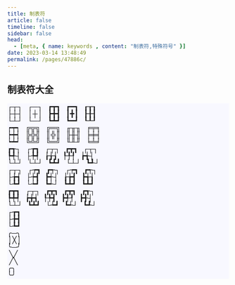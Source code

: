 ```yaml
---
title: 制表符
article: false
timeline: false
sidebar: false
head:
  - [meta, { name: keywords , content: "制表符,特殊符号" }]
date: 2023-03-14 13:48:49
permalink: /pages/47886c/
---
```




## 制表符大全

<pre style="line-height: 16px; letter-spacing: 0px; font-family: 宋体; font-size: 16px; background-color: ghostwhite;">
┌┬┐   ┌─┐   ┏┳┓   ┏━┓   ┎┰┒
├┼┤   │┼│   ┣╋┫   ┃╋┃   ┠╂┨
└┴┘   └─┘   ┗┻┛   ┗━┛   ┖┸┚
┍┯┑   ╔╦╗   ╔═╗   ╓╥╖   ╒╤╕
┝┿┥   ╠╬╣   ║╬║   ╟╫╢   ╞╪╡
┕┷┙   ╚╩╝   ╚═╝   ╙╨╜   ╘╧╛
┏┱┐   ┌┲┓   ┌┬┐   ┏┳┓   ┌┬┐
┡╃┤   ├╄┩   ┟╁┧   ┞╀┦   ┢╅┤
└┴┘   └┴┘   ┗┻┛   └┴┘   ┗┹┘
┌┬┐   ┌┮┓   ┏┭┐   ┌┮┓   ┏┭┐
├╆┪   ├┾┫   ┣┽┤   ┟╆┫   ┣╅┧
└┺┛   └┶┛   ┗┵┘   ┗┻┛   ┗┻┛
┏┳┓   ┌┬┐   ┏┳┓   ┏┳┓   ┏┱┐
┡╇┩   ┢╈┪   ┞╄┫   ┣╃┦   ┣╉┤
└┴┘   ┗┻┛   └┶┛   ┗┵┘   ┗┹┘
┌┲┓            
├╊┫          
└┺┛              
╭─╮
│╳│
╰─╯
 ╲╱
 ╱╲
╭╮
╰╯
</pre>





